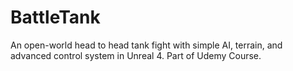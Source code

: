 # BattleTank
An open-world head to head tank fight with simple AI, terrain, and advanced control system in Unreal 4. Part of Udemy Course.
